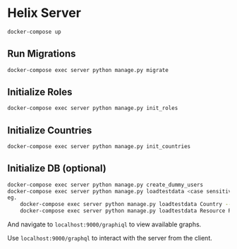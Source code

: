 # Helix Server

```bash
docker-compose up
```

## Run Migrations
```bash
docker-compose exec server python manage.py migrate 
```

## Initialize Roles
```bash
docker-compose exec server python manage.py init_roles
```

## Initialize Countries
```bash
docker-compose exec server python manage.py init_countries

```

## Initialize DB (optional)
```bash
docker-compose exec server python manage.py create_dummy_users
docker-compose exec server python manage.py loadtestdata <case sensitive model_names> --count 2
eg.
    docker-compose exec server python manage.py loadtestdata Country --count 2
    docker-compose exec server python manage.py loadtestdata Resource ResourceGroup --count 2
```

And navigate to `localhost:9000/graphiql` to view available graphs.

Use `localhost:9000/graphql` to interact with the server from the client.

